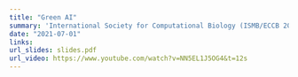 ```yaml
---
title: "Green AI"
summary: 'International Society for Computational Biology (ISMB/ECCB 2021); <a href="https://www.iscb.org/ismbeccb2021-program/special-sessions#SST02"  target="_blank" rel="noopener noreferrer"><i>Computational Biology going Green</i> Session</a><br><a href="https://tech.ebu.ch/events/sustainability2021" target="_blank" rel="noopener noreferrer">European Broadcasting Union 2021 Sustainability Summit</a><br><a href="https://kicamp.org/en/" target="_blank" rel="noopener noreferrer">The transdisciplinary 2021 research convention for artificial intelligence (KI-CAMP)</a><br>Microsoft; Machine Learning Seminar<br>Lancaster&#39;s Data Science Lunchtime Seminar'
date: "2021-07-01"
links:
url_slides: slides.pdf
url_video: https://www.youtube.com/watch?v=NN5EL1J5OG4&t=12s
---
```

